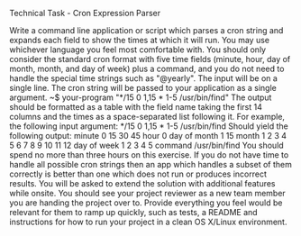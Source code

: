 Technical Task - Cron Expression Parser

Write a command line application or script which parses a cron string and expands each field
to show the times at which it will run. You may use whichever language you feel most
comfortable with.
You should only consider the standard cron format with five time fields (minute, hour, day of
month, month, and day of week) plus a command, and you do not need to handle the special
time strings such as "@yearly". The input will be on a single line.
The cron string will be passed to your application as a single argument.
~$ your-program "*/15 0 1,15 * 1-5 /usr/bin/find"
The output should be formatted as a table with the field name taking the first 14 columns and
the times as a space-separated list following it.
For example, the following input argument:
*/15 0 1,15 * 1-5 /usr/bin/find
Should yield the following output:
minute 0 15 30 45
hour 0
day of month 1 15
month 1 2 3 4 5 6 7 8 9 10 11 12
day of week 1 2 3 4 5
command /usr/bin/find
You should spend no more than three hours on this exercise. If you do not have time to
handle all possible cron strings then an app which handles a subset of them correctly is
better than one which does not run or produces incorrect results. You will be asked to extend
the solution with additional features while onsite.
You should see your project reviewer as a new team member you are handing the project
over to. Provide everything you feel would be relevant for them to ramp up quickly, such as
tests, a README and instructions for how to run your project in a clean OS X/Linux
environment.
